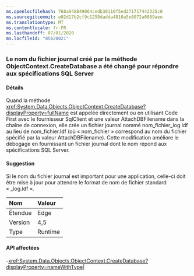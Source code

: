 ```yaml
---
ms.openlocfilehash: 768a948849064cedb38110f5ed271717442325c0
ms.sourcegitcommit: e02d17b2cf9c1258dadda4810a5e6072a0089aee
ms.translationtype: MT
ms.contentlocale: fr-FR
ms.lasthandoff: 07/01/2020
ms.locfileid: "85620021"
---
```

### <a name="log-file-name-created-by-the-objectcontextcreatedatabase-method-has-changed-to-match-sql-server-specifications"></a>Le nom du fichier journal créé par la méthode ObjectContext.CreateDatabase a été changé pour répondre aux spécifications SQL Server

#### <a name="details"></a>Détails

Quand la méthode <xref:System.Data.Objects.ObjectContext.CreateDatabase?displayProperty=fullName> est appelée directement ou en utilisant Code First avec le fournisseur SqlClient et une valeur AttachDBFilename dans la chaîne de connexion, elle crée un fichier journal nommé nom_fichier_log.ldf au lieu de nom_fichier.ldf (où « nom_fichier » correspond au nom du fichier spécifié par la valeur AttachDBFilename). Cette modification améliore le débogage en fournissant un fichier journal dont le nom répond aux spécifications SQL Server.

#### <a name="suggestion"></a>Suggestion

Si le nom du fichier journal est important pour une application, celle-ci doit être mise à jour pour attendre le format de nom de fichier standard « _log.ldf ».

| Nom    | Valeur       |
|:--------|:------------|
| Étendue   |Edge|
|Version|4,5|
|Type|Runtime

#### <a name="affected-apis"></a>API affectées

-<xref:System.Data.Objects.ObjectContext.CreateDatabase?displayProperty=nameWithType></li></ul>|
